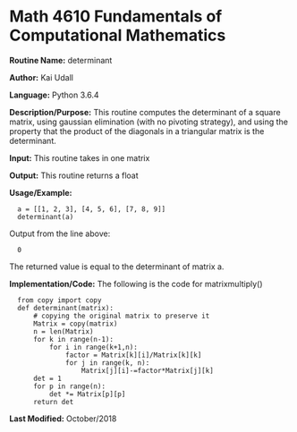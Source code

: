 # Math 4610 Fundamentals of Computational Mathematics

**Routine Name:**           determinant

**Author:** Kai Udall

**Language:** Python 3.6.4

**Description/Purpose:** This routine computes the determinant of a square matrix, using gaussian elimination (with no pivoting strategy), and using the property that the product of the diagonals in a triangular matrix is the determinant.

**Input:** This routine takes in one matrix

**Output:** This routine returns a float

**Usage/Example:**

      a = [[1, 2, 3], [4, 5, 6], [7, 8, 9]]
      determinant(a)

Output from the line above:

      0

The returned value is equal to the determinant of matrix a.

**Implementation/Code:** The following is the code for matrixmultiply()

      from copy import copy
      def determinant(matrix):
          # copying the original matrix to preserve it
          Matrix = copy(matrix)
          n = len(Matrix)
          for k in range(n-1):
              for i in range(k+1,n):
                  factor = Matrix[k][i]/Matrix[k][k]
                  for j in range(k, n):
                      Matrix[j][i]-=factor*Matrix[j][k]
          det = 1
          for p in range(n):
              det *= Matrix[p][p]
          return det


**Last Modified:** October/2018
